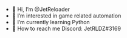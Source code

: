 - 👋 Hi, I’m @JetReloader
- 👀 I’m interested in game related automation
- 🌱 I’m currently learning Python
- 🗿 How to reach me Discord: JetRLDZ#3169
